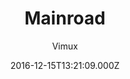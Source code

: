 ---
title: Mainroad
github: https://github.com/Vimux/Mainroad
demo: https://mainroad-demo.netlify.app/
author: Vimux
ssg:
  - Hugo
cms:
  - Markdown
date: 2016-12-15T13:21:09.000Z
description: >-
  Responsive, simple, clean and content-focused Hugo theme based on the MH
  Magazine lite WordPress theme
draft: false
publish_date: '2016-12-15T13:21:09Z'
update_date: '2022-08-30T14:50:10Z'
github_star: 692
github_fork: 389
---